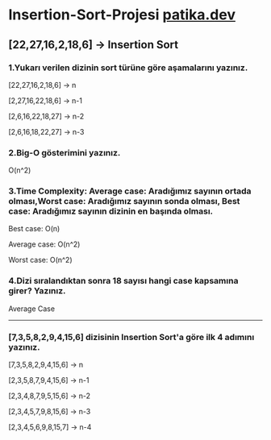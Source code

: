 # Insertion-Sort-Projesi [patika.dev](https://app.patika.dev/courses/veri-yapilari-ve-algoritmalar/insertion-sort-proje)

## [22,27,16,2,18,6] -> Insertion Sort

### 1.Yukarı verilen dizinin sort türüne göre aşamalarını yazınız.
[22,27,16,2,18,6] -> n

[2,27,16,22,18,6] -> n-1

[2,6,16,22,18,27] -> n-2

[2,6,16,18,22,27] -> n-3

### 2.Big-O gösterimini yazınız.

O(n^2)

### 3.Time Complexity: Average case: Aradığımız sayının ortada olması,Worst case: Aradığımız sayının sonda olması, Best case: Aradığımız sayının dizinin en başında olması.

Best case: O(n)

Average case: O(n^2)

Worst case: O(n^2)

### 4.Dizi sıralandıktan sonra 18 sayısı hangi case kapsamına girer? Yazınız.

Average Case

***
### [7,3,5,8,2,9,4,15,6] dizisinin Insertion Sort'a göre ilk 4 adımını yazınız.

[7,3,5,8,2,9,4,15,6] -> n

[2,3,5,8,7,9,4,15,6] -> n-1

[2,3,4,8,7,9,5,15,6] -> n-2

[2,3,4,5,7,9,8,15,6] -> n-3

[2,3,4,5,6,9,8,15,7] -> n-4
